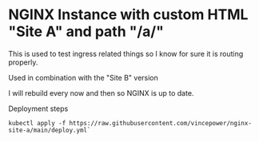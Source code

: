 # NGINX Instance with custom HTML "Site A" and path "/a/"

This is used to test ingress related things so I know for sure it is routing properly.

Used in combination with the "Site B" version

I will rebuild every now and then so NGINX is up to date.

Deployment steps
```
kubectl apply -f https://raw.githubusercontent.com/vincepower/nginx-site-a/main/deploy.yml`
```

